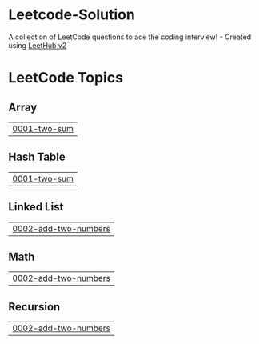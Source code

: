 # Leetcode-Solution
A collection of LeetCode questions to ace the coding interview! - Created using [LeetHub v2](https://github.com/arunbhardwaj/LeetHub-2.0)

<!---LeetCode Topics Start-->
# LeetCode Topics
## Array
|  |
| ------- |
| [0001-two-sum](https://github.com/ragul315/Leetcode-Solution/tree/master/0001-two-sum) |
## Hash Table
|  |
| ------- |
| [0001-two-sum](https://github.com/ragul315/Leetcode-Solution/tree/master/0001-two-sum) |
## Linked List
|  |
| ------- |
| [0002-add-two-numbers](https://github.com/ragul315/Leetcode-Solution/tree/master/0002-add-two-numbers) |
## Math
|  |
| ------- |
| [0002-add-two-numbers](https://github.com/ragul315/Leetcode-Solution/tree/master/0002-add-two-numbers) |
## Recursion
|  |
| ------- |
| [0002-add-two-numbers](https://github.com/ragul315/Leetcode-Solution/tree/master/0002-add-two-numbers) |
<!---LeetCode Topics End-->